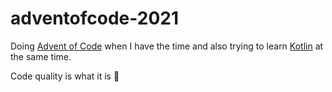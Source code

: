 # adventofcode-2021

Doing [Advent of Code](https://adventofcode.com) when I have the time and also trying to learn [Kotlin](https://kotlinlang.org/docs/home.html) at the same time. 

Code quality is what it is 🎄 
